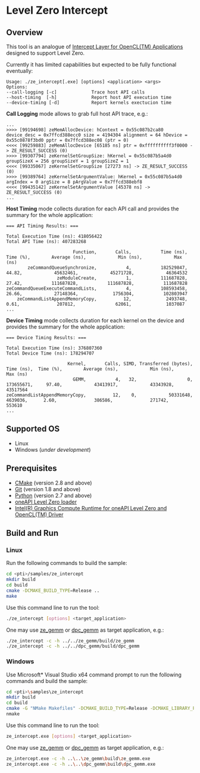 # Level Zero Intercept
## Overview
This tool is an analogue of [Intercept Layer for OpenCL(TM) Applications](https://github.com/intel/opencl-intercept-layer) designed to support Level Zero.

Currently it has limited capabilities but expected to be fully functional eventually:
```
Usage: ./ze_intercept[.exe] [options] <application> <args>
Options:
--call-logging [-c]             Trace host API calls
--host-timing  [-h]             Report host API execution time
--device-timing [-d]            Report kernels exectucion time
```

**Call Logging** mode allows to grab full host API trace, e.g.:
```
...
>>>> [99194698] zeMemAllocDevice: hContext = 0x55c087b2ca80 device_desc = 0x7ffcd388ecc0 size = 4194304 alignment = 64 hDevice = 0x55c0878f3bd0 pptr = 0x7ffcd388ec08 (ptr = 0)
<<<< [99259883] zeMemAllocDevice [65185 ns] ptr = 0xffffffffff3f0000 -> ZE_RESULT_SUCCESS (0)
>>>> [99307794] zeKernelSetGroupSize: hKernel = 0x55c087b5a4d0 groupSizeX = 256 groupSizeY = 1 groupSizeZ = 1
<<<< [99335067] zeKernelSetGroupSize [27273 ns] -> ZE_RESULT_SUCCESS (0)
>>>> [99389764] zeKernelSetArgumentValue: hKernel = 0x55c087b5a4d0 argIndex = 0 argSize = 8 pArgValue = 0x7ffcd388ebf8
<<<< [99435142] zeKernelSetArgumentValue [45378 ns] -> ZE_RESULT_SUCCESS (0)
...
```
**Host Timing** mode collects duration for each API call and provides the summary for the whole application:
```
=== API Timing Results: ===

Total Execution Time (ns): 418056422
Total API Time (ns): 407283268

                         Function,       Calls,           Time (ns),  Time (%),        Average (ns),            Min (ns),            Max (ns)
        zeCommandQueueSynchronize,           4,           182529847,     44.82,            45632461,            45271728,            46364532
                   zeModuleCreate,           1,           111687828,     27.42,           111687828,           111687828,           111687828
zeCommandQueueExecuteCommandLists,           4,           108593458,     26.66,            27148364,             1756304,           102803947
    zeCommandListAppendMemoryCopy,          12,             2493748,      0.61,              207812,               62061,             1037087
...
```
**Device Timing** mode collects duration for each kernel on the device and provides the summary for the whole application:
```
=== Device Timing Results: ===

Total Execution Time (ns): 376807360
Total Device Time (ns): 178294707

                       Kernel,       Calls, SIMD, Transferred (bytes),           Time (ns),  Time (%),        Average (ns),            Min (ns),            Max (ns)
                         GEMM,           4,   32,                   0,           173655671,     97.40,            43413917,            43343928,            43517564
zeCommandListAppendMemoryCopy,          12,    0,            50331648,             4639036,      2.60,              386586,              271742,              553610
...
```

## Supported OS
- Linux
- Windows (*under development*)

## Prerequisites
- [CMake](https://cmake.org/) (version 2.8 and above)
- [Git](https://git-scm.com/) (version 1.8 and above)
- [Python](https://www.python.org/) (version 2.7 and above)
- [oneAPI Level Zero loader](https://github.com/oneapi-src/level-zero)
- [Intel(R) Graphics Compute Runtime for oneAPI Level Zero and OpenCL(TM) Driver](https://github.com/intel/compute-runtime)

## Build and Run
### Linux
Run the following commands to build the sample:
```sh
cd <pti>/samples/ze_intercept
mkdir build
cd build
cmake -DCMAKE_BUILD_TYPE=Release ..
make
```
Use this command line to run the tool:
```sh
./ze_intercept [options] <target_application>
```
One may use [ze_gemm](../ze_gemm) or [dpc_gemm](../dpc_gemm) as target application, e.g.:
```sh
./ze_intercept -c -h ../../ze_gemm/build/ze_gemm
./ze_intercept -c -h ../../dpc_gemm/build/dpc_gemm
```
### Windows
Use Microsoft* Visual Studio x64 command prompt to run the following commands and build the sample:
```sh
cd <pti>\samples\ze_intercept
mkdir build
cd build
cmake -G "NMake Makefiles" -DCMAKE_BUILD_TYPE=Release -DCMAKE_LIBRARY_PATH=<level_zero_loader>\lib -DCMAKE_INCLUDE_PATH=<level_zero_loader>\include ..
nmake
```
Use this command line to run the tool:
```sh
ze_intercept.exe [options] <target_application>
```
One may use [ze_gemm](../ze_gemm) or [dpc_gemm](../dpc_gemm) as target application, e.g.:
```sh
ze_intercept.exe -c -h ..\..\ze_gemm\build\ze_gemm.exe
ze_intercept.exe -c -h ..\..\dpc_gemm\build\dpc_gemm.exe
```